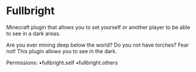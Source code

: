 # Fullbright
Minecraft plugin that allows you to set yourself or another player to be able to see in a dark areas.

Are you ever mining deep below the world? Do you not have torches? Fear not! This plugin allows you to see in the dark.

Permissions:
  •fullbright.self
  •fullbright.others
